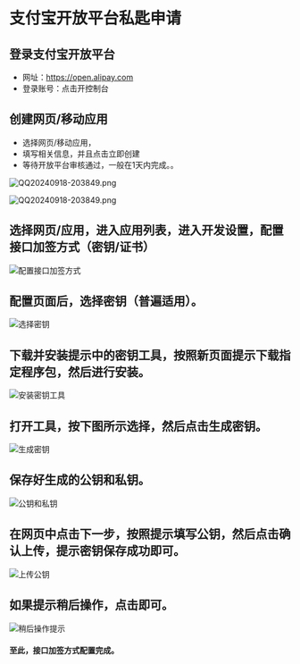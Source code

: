 # 支付宝开放平台私匙申请

## 登录支付宝开放平台

- 网址：https://open.alipay.com
- 登录账号：点击开控制台

## 创建网页/移动应用

- 选择网页/移动应用，
- 填写相关信息，并且点击立即创建
- 等待开放平台审核通过，一般在1天内完成。。

![QQ20240918-203849.png](/Zfb/QQ20241020-212211.png)

![QQ20240918-203849.png](/Zfb/QQ20241020-212258.png)

## 选择网页/应用，进入应用列表，进入开发设置，配置接口加签方式（密钥/证书）

![配置接口加签方式](https://s2.loli.net/2024/03/20/jF4x1GAgqKyVhvJ.png)

## 配置页面后，选择密钥（普遍适用）。

![选择密钥](https://s2.loli.net/2024/03/20/Fqp5xwGXzbZKslT.png)

## 下载并安装提示中的密钥工具，按照新页面提示下载指定程序包，然后进行安装。

![安装密钥工具](https://s2.loli.net/2024/03/20/l8SK9eay1ZgQRIu.png)

## 打开工具，按下图所示选择，然后点击生成密钥。

![生成密钥](https://s2.loli.net/2024/03/20/R9XTZjeB62yOzvb.png)

## 保存好生成的公钥和私钥。

![公钥和私钥](https://s2.loli.net/2024/03/20/JKgItQVvroApfR5.png)

## 在网页中点击下一步，按照提示填写公钥，然后点击确认上传，提示密钥保存成功即可。

![上传公钥](https://s2.loli.net/2024/03/20/7HEKgfORalezWI6.png)

## 如果提示稍后操作，点击即可。

![稍后操作提示](https://s2.loli.net/2024/03/20/PrRNckz97LKxWl6.png)

#### 至此，接口加签方式配置完成。
